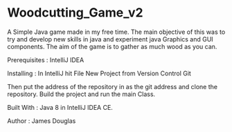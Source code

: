 # Woodcutting_Game_v2

A Simple Java game made in my free time. The main objective of this was to try and develop new skills in java and experiment
java Graphics and GUI components. The aim of the game is to gather as much wood as you can.

Prerequisites : IntelliJ IDEA

Installing : In IntelliJ hit File
                             New
                             Project from Version Control
                             Git
                             
Then put the address of the repository in as the git address and clone the repository. Build the project and run the main Class.

Built With : Java 8 in IntelliJ IDEA CE.

Author : James Douglas
                             
                           
                             
                             


